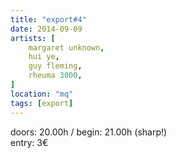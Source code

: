 ```yaml
---
title: "export#4"
date: 2014-09-09
artists: [
    margaret unknown,
    hui ye,
    guy fleming,
    rheuma 3000,
]
location: "mq"
tags: [export]
---
```

doors: 20.00h / begin: 21.00h (sharp!)  
entry: 3€
